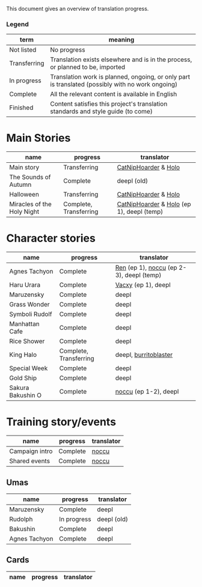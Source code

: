 This document gives an overview of translation progress.  

### Legend
term | meaning
--- | ---
Not listed | No progress
Transferring | Translation exists elsewhere and is in the process, or planned to be, imported
In progress | Translation work is planned, ongoing, or only part is translated (possibly with no work ongoing)
Complete | All the relevant content is available in English
Finished | Content satisfies this project's translation standards and style guide (to come)

# Main Stories
name | progress | translator
--- | --- | ---
Main story | Transferring | [CatNipHoarder][] & [Holo][]
The Sounds of Autumn | Complete | deepl (old)
Halloween | Transferring | [CatNipHoarder][] & [Holo][]
Miracles of the Holy Night | Complete, Transferring | [CatNipHoarder][] & [Holo][] (ep 1), deepl (temp)

# Character stories
name | progress | translator
--- | --- | ---
Agnes Tachyon | Complete | [Ren][] (ep 1), [noccu][] (ep 2-3), deepl (temp)
Haru Urara | Complete | [Vacxy][] (ep 1), deepl
Maruzensky | Complete | deepl
Grass Wonder | Complete | deepl
Symboli Rudolf | Complete | deepl
Manhattan Cafe | Complete | deepl
Rice Shower  | Complete | deepl
King Halo | Complete, Transferring | deepl, [burritoblaster][]
Special Week | Complete | deepl
Gold Ship | Complete | deepl
Sakura Bakushin O | Complete | [noccu][] (ep 1-2), deepl


# Training story/events
name | progress | translator
--- | --- | ---
Campaign intro | Complete | [noccu][]
Shared events | Complete | [noccu][]

## Umas
name | progress | translator
--- | --- | ---
Maruzensky | Complete | deepl
Rudolph | In progress | deepl (old)
Bakushin | Complete | deepl
Agnes Tachyon | Complete | deepl

## Cards
name | progress | translator
--- | --- | ---


[noccu]: https://github.com/noccu
[Ren]: https://watatomo.github.io/tl/
[Holo]: https://www.youtube.com/channel/UC1sbBH3dYW5K-WVKjFF2uEA
[CatNipHoarder]: https://twitter.com/CatNipHoarder
[Vacxy]: https://ko-fi.com/mobagetranslations
[burritoblaster]: https://twitter.com/burritoblaster
